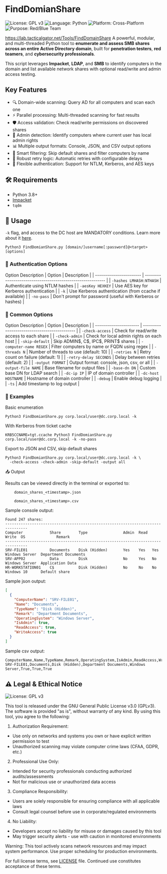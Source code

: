 # FindDomianShare
![License: GPL v3](https://img.shields.io/badge/License-GPLv3-blue.svg)
![Language: Python](https://img.shields.io/badge/Language-Python-blue)
![Platform: Cross-Platform](https://img.shields.io/badge/Platform-Cross--Platform-green)
![Purpose: Red/Blue Team](https://img.shields.io/badge/Purpose-Red%20%2F%20Blue%20Team-orange)

https://lab.tacticalgator.net/Tools/FindDomainShare
A powerful, modular, and multi-threaded Python tool to **enumerate and assess SMB shares across an entire Active Directory domain**, built for **penetration testers**, **red teamers**, and **cybersecurity professionals**.

This script leverages **Impacket**, **LDAP**, and **SMB** to identify computers in the domain and list available network shares with optional read/write and admin access testing.

## Key Features
- 🔍 Domain-wide scanning: Query AD for all computers and scan each one
- ⚡ Parallel processing: Multi-threaded scanning for fast results
- 🛡️ Access validation: Check read/write permissions on discovered shares
- 👑 Admin detection: Identify computers where current user has local admin rights
- 📊 Multiple output formats: Console, JSON, and CSV output options
- 🚫 Smart filtering: Skip default shares and filter computers by name
- 🔁 Robust retry logic: Automatic retries with configurable delays
- 🔧 Flexible authentication: Support for NTLM, Kerberos, and AES keys

## 🛠️ Requirements

- Python 3.8+
- [Impacket](https://github.com/fortra/impacket)
- `tqdm`

## 🧪 Usage
`-k` flag, and access to the DC host are MANDATORY conditions. 
Learn more about it [here](https://lab.tacticalgator.net/Tools/FindDomainShare#usage).
```
Python3 FindDomianShare.py [domain/]username[:password]@<target> [options]
```
### 🔐 Authentication Options
Option	Description
| Option                  | Description                                                |
| ----------------------- | ---------------------------------------------------------- |
| `-hashes LMHASH:NTHASH` | Authenticate using NTLM hashes                             |
| `-aesKey HEXKEY`        | Use AES key for Kerberos authentication                    |
| `-k`                    | Use Kerberos authentication (from ccache if available)     |
| `-no-pass`              | Don't prompt for password (useful with Kerberos or hashes) |

### 🧾 Common Options
Option	Description
| Option                 | Description                                  |
| ---------------------- | -------------------------------------------- |
| `-check-access`        | Check for read/write access to each share    |
| `-check-admin`         | Check for local admin rights on each host    |
| `-skip-default`        | Skip ADMIN\$, C\$, IPC\$, PRINT\$ shares     |
| `-computer-name REGEX` | Filter computers by name or FQDN using regex |
| `-threads N`           | Number of threads to use (default: 10)       |
| `-retries N`           | Retry count on failure (default: 1)          |
| `-retry-delay SECONDS` | Delay between retries (default: 2)           |
| `-output FORMAT`       | Output format: console, json, csv, or all    |
| `-output-file NAME`    | Base filename for output files               |
| `-base-dn DN`          | Custom base DN for LDAP search               |
| `-dc-ip IP`            | IP of domain controller                      |
| `-dc-host HOSTNAME`    | Hostname of domain controller                |
| `-debug`               | Enable debug logging                         |
| `-ts`                  | Add timestamp to log output                  |

### 🧷 Examples
Basic enumeration
```
Python3 FindDomianShare.py corp.local/user@dc.corp.local -k
```
With Kerberos from ticket cache
```
KRB5CCNAME=tgt.ccache Python3 FindDomianShare.py corp.local/user@dc.corp.local -k -no-pass
```
Export to JSON and CSV, skip default shares
```
Python3 FindDomianShare.py corp.local/user@dc.corp.local -k \
  -check-access -check-admin -skip-default -output all
```
📤 Output

Results can be viewed directly in the terminal or exported to:
```
    domain_shares_<timestamp>.json

    domain_shares_<timestamp>.csv
```
Sample console output:
```
Found 247 shares:
--------------------------------------------------------------------------------
Computer            Share        Type                Admin  Read  Write  OS              Remark
--------------------------------------------------------------------------------
SRV-FILE01          Documents    Disk (Hidden)       Yes    Yes   Yes    Windows Server  Department Documents
SRV-APP02           Data         Disk                No     Yes   No     Windows Server  Application Data
HR-WORKSTATION01    C$           Disk (Hidden)       No     No    No     Windows 10      Default share
```
Sample json output:
```json
[
  {
    "ComputerName": "SRV-FILE01",
    "Name": "Documents",
    "TypeName": "Disk (Hidden)",
    "Remark": "Department Documents",
    "OperatingSystem": "Windows Server",
    "IsAdmin": true,
    "ReadAccess": true,
    "WriteAccess": true
  }
]
```
Sample csv output:
```
ComputerName,Name,TypeName,Remark,OperatingSystem,IsAdmin,ReadAccess,WriteAccess
SRV-FILE01,Documents,Disk (Hidden),Department Documents,Windows Server,True,True,True
```


## ⚠️ Legal & Ethical Notice
![License: GPL v3](https://img.shields.io/badge/License-GPLv3-blue.svg)

This tool is released under the GNU General Public License v3.0 (GPLv3). The software is provided "as is", without warranty of any kind. By using this tool, you agree to the following:

1. Authorization Requirement:
- Use only on networks and systems you own or have explicit written permission to test
- Unauthorized scanning may violate computer crime laws (CFAA, GDPR, etc.)

2. Professional Use Only:
- Intended for security professionals conducting authorized audits/assessments
- Not for malicious use or unauthorized data access

3. Compliance Responsibility:
- Users are solely responsible for ensuring compliance with all applicable laws
- Consult legal counsel before use in corporate/regulated environments

4. No Liability:
- Developers accept no liability for misuse or damages caused by this tool
- May trigger security alerts - use with caution in monitored environments

Warning: This tool actively scans network resources and may impact system performance. Use proper scheduling for production environments.

For full license terms, see [LICENSE](https://github.com/TacticalGator/FindDomianShare/blob/main/LICENSE) file. Continued use constitutes acceptance of these terms.
